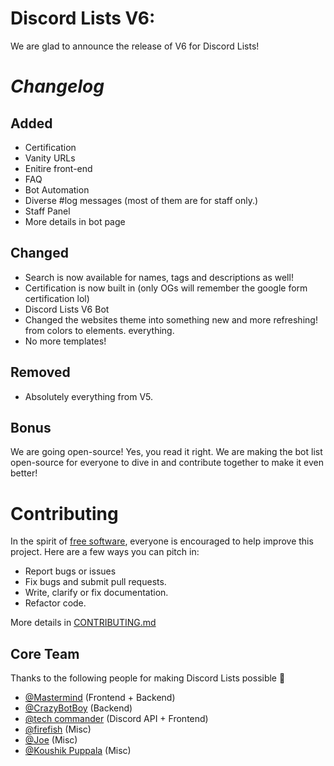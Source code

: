 
# Discord Lists V6:

We are glad to announce the release of V6 for Discord Lists!

# _Changelog_

## **Added**
- Certification
- Vanity URLs 
- Enitire front-end
- FAQ
- Bot Automation
- Diverse #log messages (most of them are for staff only.)
- Staff Panel
- More details in bot page

## **Changed**
- Search is now available for names, tags and descriptions as well!
- Certification is now built in (only OGs will remember the google form certification lol)
- Discord Lists V6 Bot
- Changed the websites theme into something new and more refreshing! from colors to elements. everything.
- No more templates!

## **Removed**
- Absolutely everything from V5.

## **Bonus**
We are going open-source! Yes, you read it right. We are making the bot list open-source for everyone to dive in and contribute together to make it even better!


# **Contributing**
In the spirit of [free software](http://www.fsf.org/licensing/essays/free-sw.html), everyone is encouraged to help improve this project. Here are a few ways you can pitch in:

 - Report bugs or issues
 - Fix bugs and submit pull requests.
 - Write, clarify or fix documentation.
 - Refactor code.

More details in [CONTRIBUTING.md](../main/CONTRIBUTING.md)

## Core Team

Thanks to the following people for making Discord Lists possible 💝
- [@Mastermind](https://github.com/memastermind) (Frontend + Backend)
- [@CrazyBotBoy](https://github.com/pasindudushan) (Backend)
- [@tech commander](https://github.com/tech-commander) (Discord API + Frontend)
- [@firefish]() (Misc)
- [@Joe]() (Misc)
- [@Koushik Puppala](https://github.com/koushikpuppala) (Misc)
